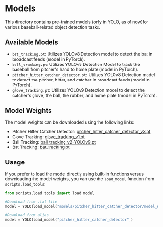 # Models

This directory contains pre-trained models (only in YOLO, as of now)for various baseball-related object detection tasks.

## Available Models

- `bat_tracking.pt`: Utilizes YOLOv8 Detection model to detect the bat in broadcast feeds (model in PyTorch).
- `ball_tracking.pt`: Utilizes YOLOv9 Detection Model to track the baseball from pitcher's hand to home plate (model in PyTorch).
- `pitcher_hitter_catcher_detector.pt`: Utilizes YOLOv8 Detection model to detect the pitcher, hitter, and catcher in broadcast feeds (model in PyTorch).
- `glove_tracking.pt`: Utilizes YOLOv9 Detection model to detect the catcher's glove, the ball, the rubber, and home plate (model in PyTorch).

## Model Weights

The model weights can be downloaded using the following links:

- Pitcher Hitter Catcher Detector: [pitcher_hitter_catcher_detector_v3.pt](https://data.balldatalab.com/index.php/s/SciCLNYR5QGkjfK/download/pitcher_hitter_catcher_detector_v3.pt)
- Glove Tracking: [glove_tracking_v1.pt](https://data.balldatalab.com/index.php/s/QHmGwgYnwwbXybx/download/glove_tracking_v1.pt)
- Ball Tracking: [ball_tracking_v2-YOLOv9.pt](https://data.balldatalab.com/index.php/s/dczeCqJyTaQX7aq/download/ball_tracking_v2-YOLOv9.pt)
- Bat Tracking: [bat_tracking.pt](https://data.balldatalab.com/index.php/s/SqMzsxKkCrzojSF/download/bat_tracking.pt)

## Usage

If you prefer to load the model directly using built-in functions versus downloading the model weights, you can use the `load_model` function from `scripts.load_tools`:

```python
from scripts.load_tools import load_model

#Download from .txt file
model = YOLO(load_model("models/pitcher_hitter_catcher_detector/model_weights/pitcher_hitter_catcher_detector_v3.txt"))

#Download from alias
model = YOLO(load_model("pitcher_hitter_catcher_detector"))
```
